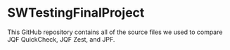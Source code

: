 # SWTestingFinalProject

This GitHub repository contains all of the source files we used to compare JQF QuickCheck, JQF Zest, and JPF. 
